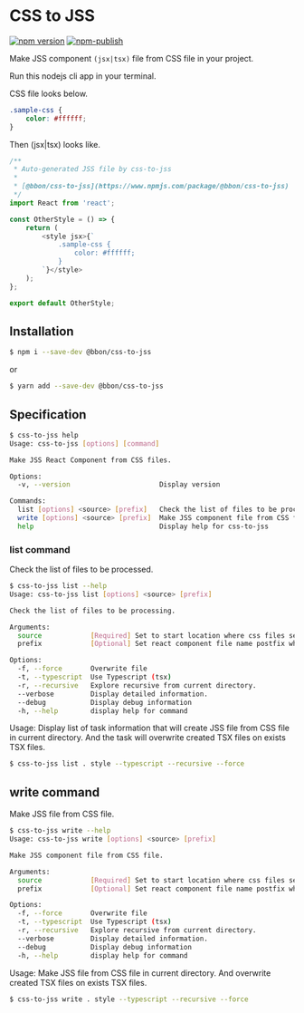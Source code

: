# CSS to JSS

[![npm version](https://badge.fury.io/js/%40bbon%2Fcss-to-jss.svg)](https://www.npmjs.com/package/@bbon/css-to-jss) [![npm-publish](https://github.com/bbonkr/css-to-jss/workflows/npm-publish/badge.svg?branch=release)](https://github.com/bbonkr/css-to-jss)

Make JSS component `(jsx|tsx)` file from CSS file in your project.

Run this nodejs cli app in your terminal.

CSS file looks below.

```css
.sample-css {
    color: #ffffff;
}
```

Then (jsx|tsx) looks like.

```typescript
/**
 * Auto-generated JSS file by css-to-jss
 *
 * [@bbon/css-to-jss](https://www.npmjs.com/package/@bbon/css-to-jss)
 */
import React from 'react';

const OtherStyle = () => {
    return (
        <style jsx>{`
            .sample-css {
                color: #ffffff;
            }
        `}</style>
    );
};

export default OtherStyle;
```

## Installation

```bash
$ npm i --save-dev @bbon/css-to-jss
```

or

```bash
$ yarn add --save-dev @bbon/css-to-jss
```

## Specification

```bash
$ css-to-jss help
Usage: css-to-jss [options] [command]

Make JSS React Component from CSS files.

Options:
  -v, --version                      Display version

Commands:
  list [options] <source> [prefix]   Check the list of files to be processing.
  write [options] <source> [prefix]  Make JSS component file from CSS file.
  help                               Display help for css-to-jss
```

### list command

Check the list of files to be processed.

```bash
$ css-to-jss list --help
Usage: css-to-jss list [options] <source> [prefix]

Check the list of files to be processing.

Arguments:
  source            [Required] Set to start location where css files search.
  prefix            [Optional] Set react component file name postfix when files search. default: "style"

Options:
  -f, --force       Overwrite file
  -t, --typescript  Use Typescript (tsx)
  -r, --recursive   Explore recursive from current directory.
  --verbose         Display detailed information.
  --debug           Display debug information
  -h, --help        display help for command
```

Usage:
Display list of task information that will create JSS file from CSS file in current directory.
And the task will overwrite created TSX files on exists TSX files.

```bash
$ css-to-jss list . style --typescript --recursive --force
```

## write command

Make JSS file from CSS file.

```bash
$ css-to-jss write --help
Usage: css-to-jss write [options] <source> [prefix]

Make JSS component file from CSS file.

Arguments:
  source            [Required] Set to start location where css files search.
  prefix            [Optional] Set react component file name postfix when files create. default: "style"

Options:
  -f, --force       Overwrite file
  -t, --typescript  Use Typescript (tsx)
  -r, --recursive   Explore recursive from current directory.
  --verbose         Display detailed information.
  --debug           Display debug information
  -h, --help        display help for command
```

Usage:
Make JSS file from CSS file in current directory.
And overwrite created TSX files on exists TSX files.

```bash
$ css-to-jss write . style --typescript --recursive --force
```
